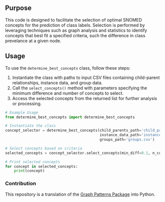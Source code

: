 ## Purpose

This code is designed to facilitate the selection of optimal SNOMED concepts for the prediction of class labels. Selection is performed by leveraging techniques such as graph analysis and statistics to identify concepts that best fit a specified criteria, such the difference in class prevelance at a given node.

## Usage

To use the `determine_best_concepts` class, follow these steps:

1. Instantiate the class with paths to input CSV files containing child-parent relationships, instance data, and group data.
2. Call the `select_concepts()` method with parameters specifying the minimum difference and number of concepts to select.
3. Access the selected concepts from the returned list for further analysis or processing.

```python
# Example Usage
from determine_best_concepts import determine_best_concepts

# Instantiate the class
concept_selector = determine_best_concepts(child_parents_path='child_parents.csv',
                                           instance_data_path='instance_data.csv',
                                           groups_path='groups.csv')

# Select concepts based on criteria
selected_concepts = concept_selector.select_concepts(min_diff=0.1, n_concepts=10)

# Print selected concepts
for concept in selected_concepts:
    print(concept)
```
### Contribution
This repository is a translation of the [Graph Patterns Package](https://github.com/kaicode/graph-patterns/) into Python.
